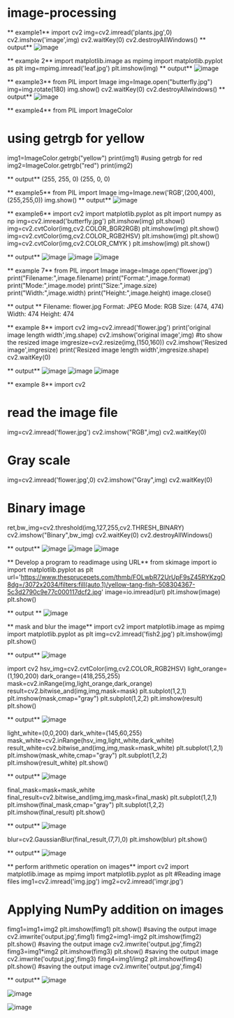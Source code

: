 # image-processing
**   example1**
import cv2
img=cv2.imread('plants.jpg',0)
cv2.imshow('image',img)
cv2.waitKey(0)
cv2.destroyAllWindows()
**  output**
![image](https://user-images.githubusercontent.com/104187589/173810494-0f2e7467-802a-4dbd-ae8f-b14342ab748b.png)


**  example 2**
import matplotlib.image as mpimg
import matplotlib.pyplot as plt
img=mpimg.imread('leaf.jpg')
plt.imshow(img)
**  output**
![image](https://user-images.githubusercontent.com/104187589/173809911-dd6192ba-ac88-4f1d-9fa4-05e572091e54.png)


**  example3**
from PIL import Image
img=Image.open("butterfly.jpg")
img=img.rotate(180)
img.show()
cv2.waitKey(0)
cv2.destroyAllwindows()
**  output**
![image](https://user-images.githubusercontent.com/104187589/173813639-77c63461-9337-4783-a3ab-60d7045fb357.png)


** example4**
from PIL import ImageColor
# using getrgb for yellow
img1=ImageColor.getrgb("yellow")
print(img1)
#using getrgb for red
img2=ImageColor.getrgb("red")
print(img2)

**  output**
(255, 255, 0)
(255, 0, 0)

**  example5**
from PIL import Image 
img=Image.new('RGB',(200,400),(255,255,0))
img.show()
**  output**
![image](https://user-images.githubusercontent.com/104187589/173817391-7d4a1af7-ef11-4648-a84a-0c1bf0eb0e40.png)

**  example6**
import cv2
import matplotlib.pyplot as plt
import numpy as np
img=cv2.imread('butterfly.jpg')
plt.imshow(img)
plt.show()
img=cv2.cvtColor(img,cv2.COLOR_BGR2RGB)
plt.imshow(img)
plt.show()
img=cv2.cvtColor(img,cv2.COLOR_RGB2HSV)
plt.imshow(img)
plt.show()
img=cv2.cvtColor(img,cv2.COLOR_CMYK )
plt.imshow(img)
plt.show()

**  output**
![image](https://user-images.githubusercontent.com/104187589/174037981-b10e816e-a6f0-4bed-bd65-081c3f8a2473.png)
![image](https://user-images.githubusercontent.com/104187589/174038161-41ef87d0-595a-447d-b840-78b98ec7b0d6.png)
![image](https://user-images.githubusercontent.com/104187589/174038393-a6fb31ff-8041-4713-9c2b-abcf07557ecd.png)

**  example 7**
from PIL import Image
image=Image.open('flower.jpg')
print("Filename:",image.filename)
print("Format:",image.format)
print("Mode:",image.mode)
print("Size:",image.size)
print("Width:",image.width)
print("Height:",image.height)
image.close()

**   output **
Filename: flower.jpg
Format: JPEG
Mode: RGB
Size: (474, 474)
Width: 474
Height: 474

** example 8**
import cv2
img=cv2.imread('flower.jpg')
print('original image length width',img.shape)
cv2.imshow('original image',img)
#to show the resized image
imgresize=cv2.resize(img,(150,160))
cv2.imshow('Resized image',imgresize)
print('Resized image length width',imgresize.shape)
cv2.waitKey(0)

** output**
![image](https://user-images.githubusercontent.com/104187589/174047283-fc01856a-6116-4b59-945a-c62b10eb560f.png)
![image](https://user-images.githubusercontent.com/104187589/174047408-0972ed84-d246-476a-b7c9-b9e9da0a2279.png)
![image](https://user-images.githubusercontent.com/104187589/174047576-971e02bf-902d-4b28-85a1-f7cd23865bfd.png)

**  example 8**
import cv2
# read the image file
img=cv2.imread('flower.jpg')
cv2.imshow("RGB",img)
cv2.waitKey(0)
# Gray scale
img=cv2.imread('flower.jpg',0)
cv2.imshow("Gray",img)
cv2.waitKey(0)
# Binary image
ret,bw_img=cv2.threshold(img,127,255,cv2.THRESH_BINARY)
cv2.imshow("Binary",bw_img)
cv2.waitKey(0)
cv2.destroyAllWindows()

**  output**
![image](https://user-images.githubusercontent.com/104187589/174054528-f0daa172-ec3c-462e-bfe3-730f74bbab44.png)
![image](https://user-images.githubusercontent.com/104187589/174054693-2dc0061f-289a-4c9b-9bda-3273db11b105.png)
![image](https://user-images.githubusercontent.com/104187589/174056336-c10b27d1-bd07-4371-b189-328744b0f156.png)

** Develop a program to readimage using URL**
from skimage import io
import matplotlib.pyplot as plt
url='https://www.thesprucepets.com/thmb/FOLwbR72UrUpF9sZ45RYKzgO8dg=/3072x2034/filters:fill(auto,1)/yellow-tang-fish-508304367-5c3d2790c9e77c000117dcf2.jpg'
image=io.imread(url)
plt.imshow(image)
plt.show()

**  output **
![image](https://user-images.githubusercontent.com/104187589/175007465-0d9b43b2-313e-4440-8b70-22a3e07eea10.png)

**  mask and blur the image**
import cv2
import matplotlib.image as mpimg
import matplotlib.pyplot as plt
img=cv2.imread('fish2.jpg')
plt.imshow(img)
plt.show()

**  output**
![image](https://user-images.githubusercontent.com/104187589/175264380-a5c6dff9-d824-4efc-bcd1-9073007e11db.png)

import cv2
hsv_img=cv2.cvtColor(img,cv2.COLOR_RGB2HSV)
light_orange=(1,190,200)
dark_orange=(418,255,255)
mask=cv2.inRange(img,light_orange,dark_orange)
result=cv2.bitwise_and(img,img,mask=mask)
plt.subplot(1,2,1)
plt.imshow(mask,cmap="gray")
plt.subplot(1,2,2)
plt.imshow(result)
plt.show()

**  output**
![image](https://user-images.githubusercontent.com/104187589/175264695-9a14b7e5-7991-4678-92e8-05fecb775404.png)


light_white=(0,0,200)
dark_white=(145,60,255)
mask_white=cv2.inRange(hsv_img,light_white,dark_white)
result_white=cv2.bitwise_and(img,img,mask=mask_white)
plt.subplot(1,2,1)
plt.imshow(mask_white,cmap="gray")
plt.subplot(1,2,2)
plt.imshow(result_white)
plt.show()

** output**
![image](https://user-images.githubusercontent.com/104187589/175264932-5fd19f6a-76ca-4e77-b96f-ac0f0fc02016.png)

final_mask=mask+mask_white
final_result=cv2.bitwise_and(img,img,mask=final_mask)
plt.subplot(1,2,1)
plt.imshow(final_mask,cmap="gray")
plt.subplot(1,2,2)
plt.imshow(final_result)
plt.show()

**  output**
![image](https://user-images.githubusercontent.com/104187589/175265288-7dda1385-4979-426a-a37b-f5d71df2f365.png)

blur=cv2.GaussianBlur(final_result,(7,7),0)
plt.imshow(blur)
plt.show()

**  output**
![image](https://user-images.githubusercontent.com/104187589/175265601-8021868f-10d7-4d3c-995a-44bc183076e3.png)


**  perform arithmetic operation on images**
import cv2
import matplotlib.image as mpimg
import matplotlib.pyplot as plt
#Reading image files
img1=cv2.imread('img.jpg')
img2=cv2.imread('imgr.jpg')
# Applying NumPy addition on images
fimg1=img1+img2
plt.imshow(fimg1)
plt.show()
#saving the output image
cv2.imwrite('output.jpg',fimg1)
fimg2=img1-img2
plt.imshow(fimg2)
plt.show()
#saving the output image
cv2.imwrite('output.jpg',fimg2)
fimg3=img1*img2
plt.imshow(fimg3)
plt.show()
#saving the output image
cv2.imwrite('output.jpg',fimg3)
fimg4=img1/img2
plt.imshow(fimg4)
plt.show()
#saving the output image
cv2.imwrite('output.jpg',fimg4)

**  output**
![image](https://user-images.githubusercontent.com/104187589/175271927-7c7cc9bd-34f5-43fe-bc3c-e99a6c4ff7d2.png)

![image](https://user-images.githubusercontent.com/104187589/175272144-3a1e86fd-0a76-42fb-a3fb-5ba83c12bb91.png)

![image](https://user-images.githubusercontent.com/104187589/175272238-dd2f523b-be45-424e-ba9f-7dd77143bc34.png)












